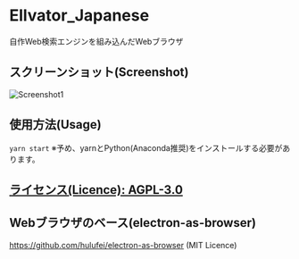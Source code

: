 # Ellvator_Japanese
 自作Web検索エンジンを組み込んだWebブラウザ

## スクリーンショット(Screenshot)
![Screenshot1](https://github.com/thunderra1n/Ellvator_Japanese/blob/master/screenshot1.png)

## 使用方法(Usage)
`yarn start`
 ※予め、yarnとPython(Anaconda推奨)をインストールする必要があります。

## [ライセンス(Licence): AGPL-3.0](/LICENSE)

## Webブラウザのベース(electron-as-browser)
<https://github.com/hulufei/electron-as-browser> (MIT Licence)